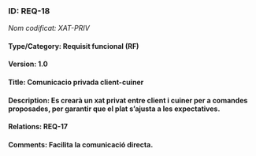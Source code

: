 ### ID: REQ-18
_Nom codificat: XAT-PRIV_
#### Type/Category: Requisit funcional (RF)
#### Version: 1.0
#### Title: Comunicacio privada client-cuiner
#### Description: Es crearà un xat privat entre client i cuiner per a comandes proposades, per garantir que el plat s’ajusta a les expectatives.
#### Relations: REQ-17
#### Comments: Facilita la comunicació directa.

